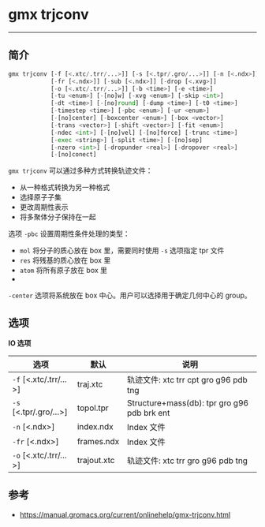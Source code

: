 # gmx trjconv

***

## 简介

```python
gmx trjconv [-f [<.xtc/.trr/...>]] [-s [<.tpr/.gro/...>]] [-n [<.ndx>]]
            [-fr [<.ndx>]] [-sub [<.ndx>]] [-drop [<.xvg>]]
            [-o [<.xtc/.trr/...>]] [-b <time>] [-e <time>]
            [-tu <enum>] [-[no]w] [-xvg <enum>] [-skip <int>]
            [-dt <time>] [-[no]round] [-dump <time>] [-t0 <time>]
            [-timestep <time>] [-pbc <enum>] [-ur <enum>]
            [-[no]center] [-boxcenter <enum>] [-box <vector>]
            [-trans <vector>] [-shift <vector>] [-fit <enum>]
            [-ndec <int>] [-[no]vel] [-[no]force] [-trunc <time>]
            [-exec <string>] [-split <time>] [-[no]sep]
            [-nzero <int>] [-dropunder <real>] [-dropover <real>]
            [-[no]conect]
```

`gmx trjconv` 可以通过多种方式转换轨迹文件：

- 从一种格式转换为另一种格式
- 选择原子子集
- 更改周期性表示
- 将多聚体分子保持在一起

选项 `-pbc` 设置周期性条件处理的类型：

- `mol` 将分子的质心放在 box 里，需要同时使用 `-s` 选项指定 tpr 文件
- `res` 将残基的质心放在 box 里
- `atom` 将所有原子放在 box 里
- 

`-center` 选项将系统放在 box 中心。用户可以选择用于确定几何中心的 group。

## 选项

**IO 选项**

|选项|默认|说明|
|---|---|---|
|`-f` [<.xtc/.trr/…>]|traj.xtc|轨迹文件: xtc trr cpt gro g96 pdb tng|
|`-s` [<.tpr/.gro/…>]|topol.tpr|Structure+mass(db): tpr gro g96 pdb brk ent|
|`-n` [<.ndx>]|index.ndx|Index 文件|
|`-fr` [<.ndx>]|frames.ndx|Index 文件|
|`-o` [<.xtc/.trr/…>]|trajout.xtc|轨迹文件: xtc trr gro g96 pdb tng|

## 参考

- https://manual.gromacs.org/current/onlinehelp/gmx-trjconv.html
